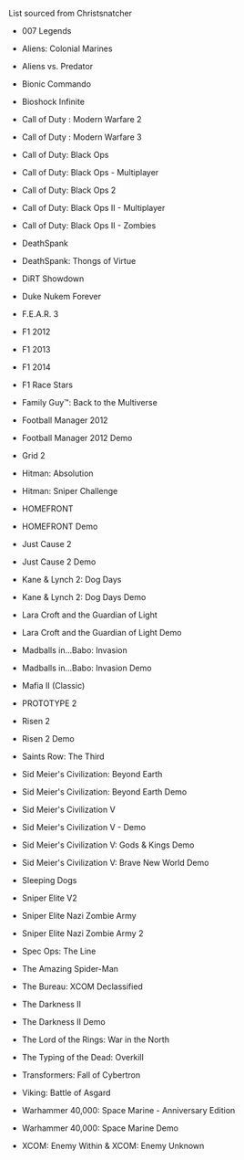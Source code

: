 List sourced from Christsnatcher

- 007 Legends

- Aliens: Colonial Marines

- Aliens vs. Predator

- Bionic Commando

- Bioshock Infinite

- Call of Duty : Modern Warfare 2

- Call of Duty : Modern Warfare 3

- Call of Duty: Black Ops

- Call of Duty: Black Ops - Multiplayer

- Call of Duty: Black Ops 2

- Call of Duty: Black Ops II - Multiplayer

- Call of Duty: Black Ops II - Zombies

- DeathSpank

- DeathSpank: Thongs of Virtue

- DiRT Showdown

- Duke Nukem Forever

- F.E.A.R. 3

- F1 2012

- F1 2013

- F1 2014

- F1 Race Stars

- Family Guy™: Back to the Multiverse

- Football Manager 2012

- Football Manager 2012 Demo

- Grid 2

- Hitman: Absolution

- Hitman: Sniper Challenge

- HOMEFRONT

- HOMEFRONT Demo

- Just Cause 2

- Just Cause 2 Demo

- Kane & Lynch 2: Dog Days

- Kane & Lynch 2: Dog Days Demo

- Lara Croft and the Guardian of Light

- Lara Croft and the Guardian of Light Demo

- Madballs in...Babo: Invasion

- Madballs in...Babo: Invasion Demo

- Mafia II (Classic)

- PROTOTYPE 2

- Risen 2

- Risen 2 Demo

- Saints Row: The Third

- Sid Meier's Civilization: Beyond Earth

- Sid Meier's Civilization: Beyond Earth Demo

- Sid Meier's Civilization V

- Sid Meier's Civilization V - Demo

- Sid Meier's Civilization V: Gods & Kings Demo

- Sid Meier's Civilization V: Brave New World Demo

- Sleeping Dogs

- Sniper Elite V2

- Sniper Elite Nazi Zombie Army

- Sniper Elite Nazi Zombie Army 2

- Spec Ops: The Line

- The Amazing Spider-Man

- The Bureau: XCOM Declassified

- The Darkness II

- The Darkness II Demo

- The Lord of the Rings: War in the North

- The Typing of the Dead: Overkill

- Transformers: Fall of Cybertron

- Viking: Battle of Asgard

- Warhammer 40,000: Space Marine - Anniversary Edition

- Warhammer 40,000: Space Marine Demo

- XCOM: Enemy Within & XCOM: Enemy Unknown